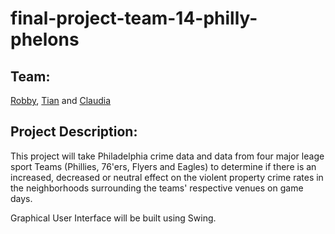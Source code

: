 # final-project-team-14-philly-phelons

## Team:
[Robby](https://github.com/P0bbn), [Tian](https://github.com/txue2020) and [Claudia](https://github.com/QueenClau)

## Project Description: 
This project will take Philadelphia crime data and data from four major leage sport Teams (Phillies, 76'ers, Flyers and Eagles) to determine if there is an increased, decreased or neutral effect on the violent property crime rates in the neighborhoods surrounding the teams' respective venues on game days.

Graphical User Interface will be built using Swing.
